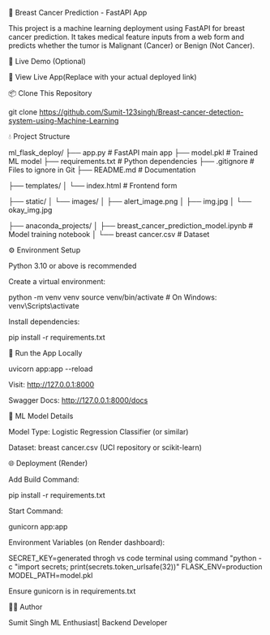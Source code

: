 🧠 Breast Cancer Prediction - FastAPI App

This project is a machine learning deployment using FastAPI for breast cancer prediction. It takes medical feature inputs from a web form and predicts whether the tumor is Malignant (Cancer) or Benign (Not Cancer).

🚀 Live Demo (Optional)

🔗 View Live App(Replace with your actual deployed link)

📦 Clone This Repository

git clone https://github.com/Sumit-123singh/Breast-cancer-detection-system-using-Machine-Learning

💧 Project Structure

ml_flask_deploy/
├── app.py                         # FastAPI main app
├── model.pkl                      # Trained ML model
├── requirements.txt               # Python dependencies
├── .gitignore                     # Files to ignore in Git
├── README.md                      # Documentation

├── templates/
│   └── index.html                 # Frontend form

├── static/
│   └── images/
│       ├── alert_image.png
│       ├── img.jpg
│       └── okay_img.jpg

├── anaconda_projects/
│   ├── breast_cancer_prediction_model.ipynb  # Model training notebook
│   └── breast cancer.csv                     # Dataset

⚙️ Environment Setup

Python 3.10 or above is recommended

Create a virtual environment:

python -m venv venv
source venv/bin/activate    # On Windows: venv\Scripts\activate

Install dependencies:

pip install -r requirements.txt

🚀 Run the App Locally

uvicorn app:app --reload

Visit: http://127.0.0.1:8000

Swagger Docs: http://127.0.0.1:8000/docs

🧠 ML Model Details

Model Type: Logistic Regression Classifier (or similar)

Dataset: breast cancer.csv (UCI repository or scikit-learn)

🌐 Deployment (Render)

Add Build Command:

pip install -r requirements.txt

Start Command:

gunicorn app:app

Environment Variables (on Render dashboard):

SECRET_KEY=generated throgh vs code terminal using command "python -c "import secrets; print(secrets.token_urlsafe(32))"
FLASK_ENV=production
MODEL_PATH=model.pkl

Ensure gunicorn is in requirements.txt








👨‍💻 Author

Sumit Singh
ML Enthusiast| Backend Developer
